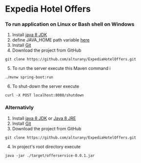 # Expedia Hotel Offers

### To run application on Linux or Bash shell on Windows
1. Install [java 8 JDK](http://www.oracle.com/technetwork/java/javase/downloads/jdk8-downloads-2133151.html)
1. define JAVA_HOME path variable [here](https://docs.oracle.com/cd/E19182-01/820-7851/inst_cli_jdk_javahome_t/)
1. Install [Git](https://git-scm.com/book/en/v2/Getting-Started-Installing-Git)
1. Download the project from GitHub 
```
git clone https://github.com/alturany/ExpediaHotelOffers.git
```
5. To run the server execute this Maven command i
```
./mvnw spring-boot:run
``` 
6. To shut-down the server execute 
```
curl -X POST localhost:8080/shutdown
```
### Alternativly 
1. Install [java 8 JDK](http://www.oracle.com/technetwork/java/javase/downloads/jdk8-downloads-2133151.html) or [Java 8 JRE](http://www.oracle.com/technetwork/java/javase/downloads/jre8-downloads-2133155.html)
1. Install [Git](https://git-scm.com/book/en/v2/Getting-Started-Installing-Git)
1. Download the project from GitHub 
```
git clone https://github.com/alturany/ExpediaHotelOffers.git
```
4. In project's root directory execute
```
java -jar ./target/offerservice-0.0.1.jar
```
